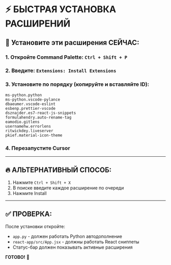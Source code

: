 # ⚡ БЫСТРАЯ УСТАНОВКА РАСШИРЕНИЙ

## 🎯 Установите эти расширения СЕЙЧАС:

### 1. Откройте Command Palette: `Ctrl + Shift + P`

### 2. Введите: `Extensions: Install Extensions`

### 3. Установите по порядку (копируйте и вставляйте ID):

```
ms-python.python
ms-python.vscode-pylance
dbaeumer.vscode-eslint
esbenp.prettier-vscode
dsznajder.es7-react-js-snippets
formulahendry.auto-rename-tag
eamodio.gitlens
usernamehw.errorlens
ritwickdey.liveserver
pkief.material-icon-theme
```

### 4. Перезапустите Cursor

---

## 🔥 АЛЬТЕРНАТИВНЫЙ СПОСОБ:

1. Нажмите `Ctrl + Shift + X`
2. В поиске введите каждое расширение по очереди
3. Нажмите Install

---

## ✅ ПРОВЕРКА:

После установки откройте:
- `app.py` - должен работать Python автодополнение
- `react-app/src/App.jsx` - должны работать React сниппеты
- Статус-бар должен показывать активные расширения

**ГОТОВО!** 🎉



